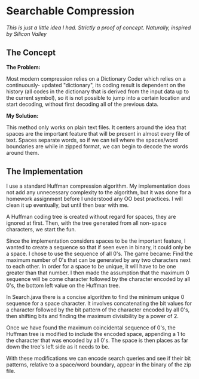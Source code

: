 # Searchable Compression
_This is just a little idea I had. Strictly a proof of concept. Naturally, inspired by Silicon Valley_

## The Concept

__The Problem:__

Most modern compression relies on a Dictionary Coder which relies on a continuously-
updated "dictionary", its coding result is dependent on the history (all codes in the 
dictionary that is derived from the input data up to the current symbol), so it is not 
possible to jump into a certain location and start decoding, without first decoding all
of the previous data.

__My Solution:__

This method only works on plain text files. It centers around the idea that
spaces are the important feature that will be present in almost every file of
text. Spaces separate words, so if we can tell where the spaces/word boundaries are 
while in zipped format, we can begin to decode the words around them.

## The Implementation

I use a standard Huffman compression algorithm. My implementation does not add
any unnecessary complexity to the algorithm, but it was done for
a homework assignment before I understood any OO best practices. I will clean
it up eventually, but until then bear with me.

A Huffman coding tree is created without regard for spaces, they are ignored at
first. Then, with the tree generated from all non-space characters, we start the
fun.

Since the implementation considers spaces to be the important feature, I wanted
to create a sequence so that if seen even in binary, it could only be a space. I
chose to use the sequence of all 0's. The game became: Find the maximum number
of 0's that can be generated by any two characters next to each other. In order for
a space to be unique, it will have to be one greater than that number. I then
made the assumption that the maximum 0 sequence will be come character followed
by the character encoded by all 0's, the bottom left value on the Huffman tree.

In Search.java there is a concise algorithm to find the minimum unique 0 sequence for 
a space character. It involves concatenating the bit values for a character followed 
by the bit pattern of the character encoded by all 0's, then shifting bits and 
finding the maximum divisibility by a power of 2.

Once we have found the maximum coincidental sequence of 0's, the Huffman tree is
modified to include the encoded space, appending a 1 to the character that was
encoded by all 0's. The space is then places as far down the tree's left side as
it needs to be.

With these modifications we can encode search queries and see if their bit
patterns, relative to a space/word boundary, appear in the binary of the zip
file.
